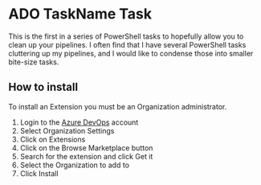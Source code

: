 # ADO TaskName Task

This is the first in a series of PowerShell tasks to hopefully allow you to clean up your pipelines. I often find that I have several PowerShell tasks cluttering up my pipelines, and I would like to condense those into smaller bite-size tasks.

## How to install

To install an Extension you must be an Organization administrator.

1. Login to the [Azure DevOps](https://dev.azure.com) account
2. Select Organization Settings
3. Click on Extensions
4. Click on the Browse Marketplace button
5. Search for the extension and click Get it
6. Select the Organization to add to
7. Click Install
